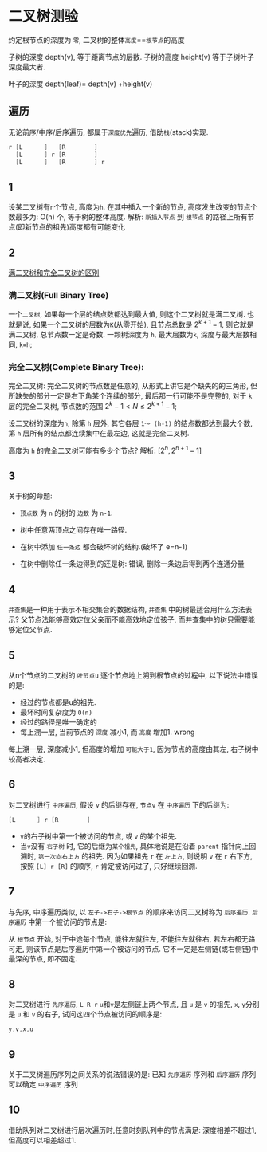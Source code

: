 # 二叉树测验

约定根节点的深度为 `零`,
二叉树的整体`高度`==`根节点`的高度

子树的深度 depth(v), 等于距离节点的层数.
子树的高度 height(v) 等于子树叶子深度最大者.

叶子的深度 depth(leaf)= depth(v) +height(v)

## 遍历

无论前序/中序/后序遍历, 都属于`深度优先`遍历, 借助`栈`(stack)实现.

```cpp
r [L      ]   [R        ]
  [L      ] r [R        ]
  [L      ]   [R        ] r
```

## 1

设某二叉树有`n`个节点, 高度为`h`.
在其中插入一个新的节点, 高度发生改变的节点个数最多为:
O(h) 个, 等于树的整体高度.
解析: `新插入节点` 到 `根节点` 的路径上所有节点(即新节点的祖先)高度都有可能变化

## 2

[满二叉树和完全二叉树的区别](https://zhuanlan.zhihu.com/p/154726632)

### 满二叉树(Full Binary Tree)

一个`二叉树`, 如果每一个层的结点数都达到最大值, 则这个二叉树就是满二叉树.
也就是说, 如果一个二叉树的层数为`K`(从零开始),
且节点总数是 $2^{k+1}-1$, 则它就是满二叉树, 总节点数一定是奇数.
一颗树深度为 `h`, 最大层数为`k`, 深度与最大层数相同, `k=h`;

### 完全二叉树(Complete Binary Tree):

完全二叉树: 完全二叉树的节点数是任意的,
从形式上讲它是个缺失的的三角形, 但所缺失的部分一定是右下角某个连续的部分,
最后那一行可能不是完整的, 对于 `k` 层的完全二叉树,
节点数的范围 $2^k-1 < N \le 2^{k+1}-1$;

设二叉树的深度为`h`, 除第 `h` 层外,
其它各层 `1～ (h-1)` 的结点数都达到最大个数,
第 `h` 层所有的结点都连续集中在最左边, 这就是完全二叉树.

高度为 `h` 的完全二叉树可能有多少个节点?
解析: $[2^h, 2^{h+1}-1]$

## 3

关于树的命题:

+ `顶点数` 为 `n` 的树的 `边数` 为 `n-1`.
+ 树中任意两顶点之间存在唯一路径.
+ 在树中添加 `任一条边` 都会破坏树的结构.(破坏了 e=n-1)

+ 在树中删除任一条边得到的还是树: 错误, 删除一条边后得到两个连通分量

## 4

`并查集`是一种用于表示不相交集合的数据结构,
`并查集` 中的树最适合用什么方法表示?
父节点法能够高效定位父亲而不能高效地定位孩子,
而并查集中的树只需要能够定位父节点.

## 5

从n个节点的二叉树的 `叶节点u` 逐个节点地上溯到根节点的过程中,
以下说法中错误的是:

+ 经过的节点都是u的祖先.
+ 最坏时间复杂度为 `O(n)`
+ 经过的路径是唯一确定的
+ 每上溯一层, 当前节点的 `深度` 减小1, 而 `高度` 增加1. wrong

每上溯一层, 深度减小1, 但高度的增加 `可能大于1`,
因为节点的高度由其左, 右子树中较高者决定.

## 6

对二叉树进行 `中序遍历`, 假设 `v` 的后继存在,
`节点v` 在 `中序遍历` 下的后继为:

```cpp
[L      ] r [R        ]
```

+ `v`的右子树中第一个被访问的节点, 或 `v` 的某个祖先.
+ 当`v`没有 `右子树` 时, 它的后继为`某个祖先`,
具体地说是在沿着 `parent` 指针向上回溯时, `第一次向右上方` 的祖先.
因为如果祖先 `r` 在 `左上方`, 则说明 `v` 在 `r` 右下方,
按照 `[L] r [R]` 的顺序, `r` 肯定被访问过了, 只好继续回溯.

## 7

与先序, 中序遍历类似,
以 `左子->右子->根节点` 的顺序来访问二叉树称为 `后序遍历`.
`后序遍历` 中第一个被访问的节点是:

从 `根节点` 开始, 对于中途每个节点, 能往左就往左, 不能往左就往右,
若左右都无路可走, 则该节点是后序遍历中第一个被访问的节点.
它不一定是左侧链(或右侧链)中最深的节点, 即不固定.

## 8

对二叉树进行 `先序遍历`, `L R r`
`u`和`v`是左侧链上两个节点,
且 `u` 是 `v` 的祖先, `x`, `y`分别是 `u` 和 `v` 的右子,
试问这四个节点被访问的顺序是:

```cpp
y,v,x,u
```

## 9

关于二叉树遍历序列之间关系的说法错误的是:
已知 `先序遍历` 序列和 `后序遍历` 序列可以确定 `中序遍历` 序列

## 10

借助队列对二叉树进行层次遍历时,任意时刻队列中的节点满足:
深度相差不超过1, 但高度可以相差超过1.
